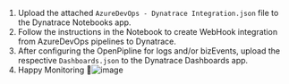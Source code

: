 1. Upload the attached `AzureDevOps - Dynatrace Integration.json` file to the Dynatrace Notebooks app. 
2. Follow the instructions in the Notebook to create WebHook integration from AzureDevOps pipelines to Dynatrace.
3. After configuring the OpenPipline for logs and/or bizEvents, upload the respective `Dashboards.json` to the Dynatrace Dashboards app. 
4. Happy Monitoring 🚀![image](https://github.com/user-attachments/assets/c1b5f86d-9cc2-496a-a8e5-444347336e0b)
